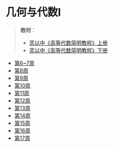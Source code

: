 # 几何与代数I

> **教材**：
> - <a href="蓝以中 - 2007 - 高等代数简明教程.pdf" download="蓝以中 - 2007 - 高等代数简明教程.pdf">蓝以中《高等代数简明教程》上册</a>
> - <a href="蓝以中 - 高等代数简明教程（第二版）下册.pdf" download="蓝以中 - 高等代数简明教程（第二版）下册.pdf">蓝以中《高等代数简明教程》下册</a>

- <a href="几代hw_week6~7.docx" download="几代hw_week6~7.docx">第6~7周</a>
- <a href="几代hw_week8.docx" download="几代hw_week8.docx">第8周</a>
- <a href="几代hw_week9.docx" download="几代hw_week9.docx">第9周</a>
- <a href="几代hw_week10.docx" download="几代hw_week10.docx">第10周</a>
- <a href="几代hw_week11.docx" download="几代hw_week11.docx">第11周</a>
- <a href="几代hw_week12.docx" download="几代hw_week12.docx">第12周</a>
- <a href="几代hw_week13.docx" download="几代hw_week13.docx">第13周</a>
- <a href="几代hw_week14.docx" download="几代hw_week14.docx">第14周</a>
- <a href="几代hw_week15.docx" download="几代hw_week15.docx">第15周</a>
- <a href="几代hw_week16.docx" download="几代hw_week16.docx">第16周</a>
- <a href="几代hw_week17.docx" download="几代hw_week17.docx">第17周</a>